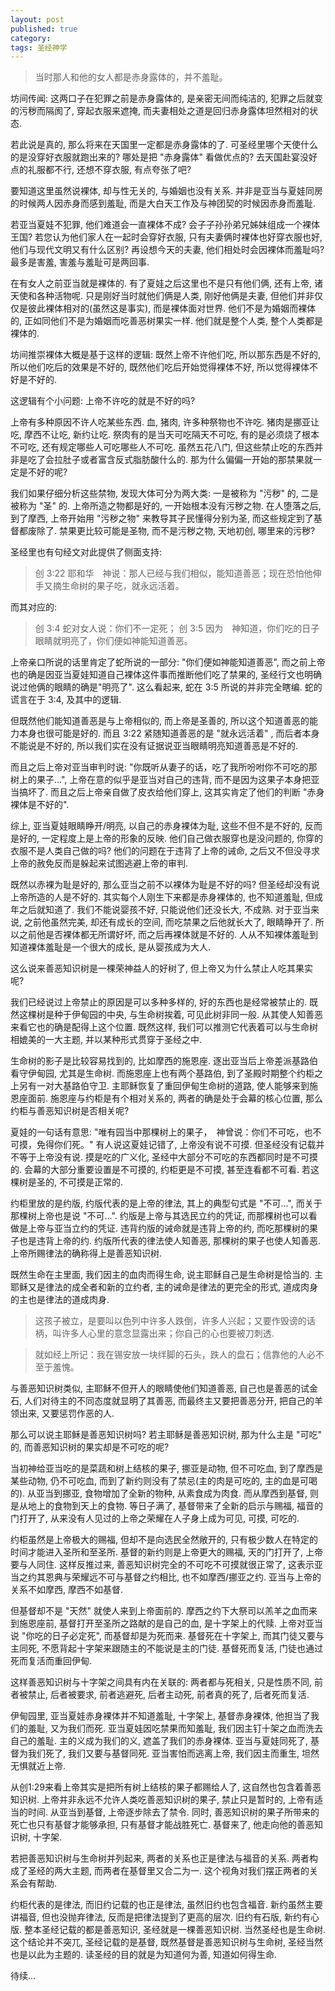 ```yaml
---
layout: post
published: true
category:
tags: 圣经神学
---
```


>当时那人和他的女人都是赤身露体的，并不羞耻。

坊间传闻: 这两口子在犯罪之前是赤身露体的, 是亲密无间而纯洁的, 犯罪之后就变的污秽而隔阂了, 穿起衣服来遮掩, 而夫妻相处之道是回归赤身露体坦然相对的状态.

若此说是真的, 那么将来在天国里一定都是赤身露体的了. 可圣经里哪个天使什么的是没穿好衣服就跑出来的? 哪处是把 "赤身露体" 看做优点的? 去天国赴宴没好点的礼服都不行, 还想不穿衣服, 有点夸张了吧?

要知道这里虽然说裸体, 却与性无关的, 与婚姻也没有关系. 并非是亚当与夏娃同房的时候两人因赤身而感到羞耻, 而是大白天工作及与神团契的时候因赤身而羞耻.

若亚当夏娃不犯罪, 他们难道会一直裸体不成? 会子子孙孙弟兄姊妹组成一个裸体王国? 若您认为他们家人在一起时会穿好衣服, 只有夫妻俩时裸体也好穿衣服也好, 他们与现代文明又有什么区别? 再设想今天的夫妻, 他们相处时会因裸体而羞耻吗? 最多是害羞, 害羞与羞耻可是两回事.

在有女人之前亚当就是裸体的. 有了夏娃之后这里也不是只有他们俩, 还有上帝, 诸天使和各种活物呢. 只是刚好当时就他们俩是人类, 刚好他俩是夫妻, 但他们并非仅仅是彼此裸体相对的(虽然这是事实), 而是裸体面对世界. 他们不是为婚姻而裸体的, 正如同他们不是为婚姻而吃善恶树果实一样. 他们就是整个人类, 整个人类都是裸体的.

坊间推崇裸体大概是基于这样的逻辑: 既然上帝不许他们吃, 所以那东西是不好的, 所以他们吃后的效果是不好的, 既然他们吃后开始觉得裸体不好, 所以觉得裸体不好是不好的.

这逻辑有个小问题: 上帝不许吃的就是不好的吗?

上帝有多种原因不许人吃某些东西. 血, 猪肉, 许多种祭物也不许吃. 猪肉是挪亚让吃, 摩西不让吃, 新约让吃. 祭肉有的是当天可吃隔天不可吃, 有的是必须烧了根本不可吃, 还有规定哪些人可吃哪些人不可吃. 虽然五花八门, 但这些禁止吃的东西并非是吃了会拉肚子或者富含反式脂肪酸什么的. 那为什么偏偏一开始的那禁果就一定是不好的呢?

我们如果仔细分析这些禁物, 发现大体可分为两大类: 一是被称为 "污秽" 的, 二是被称为 "圣" 的. 上帝所造之物都是好的, 一开始根本没有污秽之物. 在人堕落之后, 到了摩西, 上帝开始用 "污秽之物" 来教导其子民懂得分别为圣, 而这些规定到了基督都废除了. 禁果更比较可能是圣物, 而不是污秽之物, 天地初创, 哪里来的污秽?

圣经里也有句经文对此提供了侧面支持:

>创 3:22 耶和华　神说：那人已经与我们相似，能知道善恶；现在恐怕他伸手又摘生命树的果子吃，就永远活着。

而其对应的:

>创 3:4 蛇对女人说：你们不一定死；
>创 3:5 因为　神知道，你们吃的日子眼睛就明亮了，你们便如神能知道善恶。

上帝亲口所说的话里肯定了蛇所说的一部分: "你们便如神能知道善恶", 而之前上帝也的确是因亚当夏娃知道自己裸体这件事而推断他们吃了禁果的, 圣经行文也明确说过他俩的眼睛的确是"明亮了". 这么看起来, 蛇在 3:5 所说的并非完全瞎编. 蛇的谎言在于 3:4, 及其中的逻辑.

但既然他们能知道善恶是与上帝相似的, 而上帝是圣善的, 所以这个知道善恶的能力本身也很可能是好的. 而且 3:22 紧随知道善恶的是 "就永远活着" , 而后者本身不能说是不好的, 所以我们实在没有证据说亚当眼睛明亮知道善恶是不好的.

而且之后上帝对亚当审判时说: "你既听从妻子的话，吃了我所吩咐你不可吃的那树上的果子...", 上帝在意的似乎是亚当对自己的违背, 而不是因为这果子本身把亚当搞坏了. 而且之后上帝亲自做了皮衣给他们穿上, 这其实肯定了他们的判断 "赤身裸体是不好的".

综上, 亚当夏娃眼睛睁开/明亮, 以自己的赤身裸体为耻, 这些不但不是不好的, 反而是好的, 一定程度上是上帝的形象的反映. 他们自己做衣服穿也是没问题的, 你穿的衣服不是人类自己做的吗? 他们的问题在于违背了上帝的诫命, 之后又不但没寻求上帝的赦免反而是躲起来试图逃避上帝的审判.

既然以赤裸为耻是好的, 那么亚当之前不以裸体为耻是不好的吗? 但圣经却没有说上帝所造的人是不好的. 其实每个人刚生下来都是赤身裸体的, 也不知道羞耻, 但成年之后就知道了. 我们不能说婴孩不好, 只能说他们还没长大, 不成熟. 对于亚当来说, 之前他虽然完美, 却还有成长的空间, 而吃禁果之后他就长大了, 眼睛睁开了. 所以之前他是否裸体都无所谓好坏, 而之后再裸体就是不好的. 人从不知裸体羞耻到知道裸体羞耻是一个很大的成长, 是从婴孩成为大人.

这么说来善恶知识树是一棵荣神益人的好树了, 但上帝又为什么禁止人吃其果实呢?

我们已经说过上帝禁止的原因是可以多种多样的, 好的东西也是经常被禁止的. 既然这棵树是种于伊甸园的中央, 与生命树挨着, 可见此树非同一般. 从其使人知善恶来看它也的确是配得上这个位置. 既然这样, 我们可以推测它代表着可以与生命树相媲美的一大主题, 并以某种形式贯穿于圣经之中.

生命树的影子是比较容易找到的, 比如摩西的施恩座. 逐出亚当后上帝差派基路伯看守伊甸园, 尤其是生命树. 而施恩座上也有两个基路伯, 到了圣殿时期整个约柜之上另有一对大基路伯守卫. 主耶稣恢复了重回伊甸生命树的道路, 使人能够来到施恩座面前. 施恩座与约柜是有个相对关系的, 两者的确是处于会幕的核心位置, 那么约柜与善恶知识树是否相关呢?

夏娃的一句话有意思: "唯有园当中那棵树上的果子，　神曾说：你们不可吃，也不可摸，免得你们死。" 有人说这夏娃记错了, 上帝没有说不可摸. 但圣经没有记载并不等于上帝没有说. 摸是吃的广义化, 圣经中大部分不可吃的东西都同时是不可摸的. 会幕的大部分重要设置是不可摸的, 约柜更是不可摸, 甚至连看都不可看. 若这棵树是圣的, 不可摸是正常的.

约柜里放的是约版, 约版代表的是上帝的律法, 其上的典型句式是 "不可...", 而关于那棵树上帝也是说 "不可...". 约版是上帝与其选民立约的凭证, 而那棵树也可以看做是上帝与亚当立约的凭证. 违背约版的诫命就是违背上帝的约, 而吃那棵树的果子也是违背上帝的约. 约版所代表的律法使人知善恶, 那棵树的果子也使人知善恶. 上帝所赐律法的确称得上是善恶知识树.

既然生命在主里面, 我们因主的血肉而得生命, 说主耶稣自己是生命树是恰当的. 主耶稣又是律法的成全者和新的立约者, 主的诫命是律法的更完全的形式, 道成肉身的主也是律法的道成肉身.

>这孩子被立，是要叫以色列中许多人跌倒，许多人兴起；又要作毁谤的话柄，叫许多人心里的意念显露出来；你自己的心也要被刀刺透.

> 就如经上所记：我在锡安放一块绊脚的石头，跌人的盘石；信靠他的人必不至于羞愧。

与善恶知识树类似, 主耶稣不但开人的眼睛使他们知道善恶, 自己也是善恶的试金石, 人们对待主的不同态度就显明了其善恶, 而最终主又要把善恶分开, 把自己的羊领出来, 又要惩罚作恶的人.

那么可以说主耶稣是善恶知识树吗? 若主耶稣是善恶知识树, 那为什么主是 "可吃" 的, 而善恶知识树的果实却是不可吃的呢?

当初神给亚当吃的是菜蔬和树上结核的果子, 挪亚是动物, 但不可吃血, 到了摩西是某些动物, 仍不可吃血, 而到了新约则没有了禁忌(主的肉是可吃的, 主的血是可喝的). 从亚当到挪亚, 食物增加了全新的物种, 从素食成为肉食. 而从摩西到基督, 则是从地上的食物到天上的食物. 等日子满了, 基督带来了全新的启示与赐福, 福音的门打开了, 从来没有人见过的上帝之荣耀在人子身上成为可见, 可摸, 可吃的.

约柜虽然是上帝极大的赐福, 但却不是向选民全然敞开的, 只有极少数人在特定的时间才能进入圣所和至圣所. 基督的新约则是上帝更大的赐福, 天的门打开了, 上帝要与人同住. 这样反推过来, 善恶知识树完全的不可吃不可摸就很正常了, 这表示亚当之约其恩典与荣耀远不可与基督之约相比, 也不如摩西/挪亚之约. 亚当与上帝的关系不如摩西, 摩西不如基督.

但基督却不是 "天然" 就使人来到上帝面前的. 摩西之约下大祭司以羔羊之血而来到施恩座前, 基督打开至圣所之路献的是自己的血, 是十字架上的代赎. 上帝对亚当说 "你吃的日子必定死", 而基督却是为死而来. 基督死在十字架上, 而其门徒又要与主同死, 不愿背起十字架来跟随主的不能说是主的门徒. 基督死而复活, 门徒也通过死而复活而重回伊甸.

这样善恶知识树与十字架之间具有内在关联的: 两者都与死相关, 只是性质不同, 前者被禁止, 后者被要求, 前者逃避死, 后者主动死, 前者真的死了, 后者死而复活.

伊甸园里, 亚当夏娃赤身裸体并不知道羞耻, 十字架上, 基督赤身裸体, 他担当了我们的羞耻, 又为我们而死. 亚当夏娃因吃禁果而知羞耻, 我们因主钉十架之血而洗去自己的羞耻. 主的义成为我们的义, 遮盖了我们的赤身裸体. 亚当与夏娃同死了, 基督为我们死了, 我们又要与基督同死. 亚当害怕而逃离上帝, 我们因主而重生, 坦然无惧就近上帝.

从创1:29来看上帝其实是把所有树上结核的果子都赐给人了, 这自然也包含着善恶知识树. 上帝并非永远不允许人类吃善恶知识树的果子, 禁止只是暂时的, 上帝有适当的时间. 从亚当到基督, 上帝逐步除去了禁令. 同时, 善恶知识树的果子所带来的死亡也只有基督才能够承担, 只有基督才能战胜死亡. 基督来了, 他走向他的善恶知识树, 十字架.

若把善恶知识树与生命树并列起来, 两者的关系也正是律法与福音的关系.  两者构成了圣经的两大主题, 而两者在基督里又合二为一. 这个视角对我们摆正两者的关系会有帮助.

约柜代表的是律法, 而旧约记载的也正是律法, 虽然旧约也包含福音. 新约虽然主要讲福音, 但也没抛弃律法, 反而是把律法提到了更高的层次. 旧约有石版, 新约有心版. 整本圣经记载的都是善恶知识, 圣经就是一棵善恶知识树. 当然圣经也是生命树. 这个结论并不突兀, 圣经记载的是基督, 既然基督是善恶知识树与生命树, 圣经当然也是以此为主题的. 读圣经的目的就是为知道何为善, 知道如何得生命.

待续...
